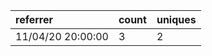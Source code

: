 | referrer          | count | uniques |
| :---------------- | :---- | :------ |
| 11/04/20 20:00:00 | 3     | 2       |